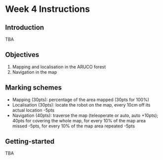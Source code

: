 # Week 4 Instructions

## Introduction
TBA

## Objectives
1. Mapping and localisation in the ARUCO forest
2. Navigation in the map

## Marking schemes
- Mapping (30pts): percentage of the area mapped (30pts for 100%)
- Localisation (30pts): locate the robot on the map, every 10cm off its actual location -5pts
- Navigation (40pts): traverse the map (teleoperate or auto, auto +10pts); 40pts for covering the whole map, for every 10% of the map area missed -5pts, for every 10% of the map area repeated -5pts

## Getting-started
TBA
